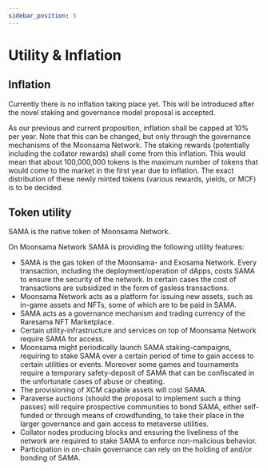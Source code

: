```yaml
---
sidebar_position: 5
---
```


# Utility & Inflation

## Inflation

Currently there is no inflation taking place yet. This will be introduced after the novel staking and governance model
proposal is accepted.

As our previous and current proposition, inflation shall be capped at 10% per year. Note that this can be changed, but
only through the governance mechanisms of the Moonsama Network. The staking rewards (potentially including the collator
rewards) shall come from this inflation. This would mean that about 100,000,000 tokens is the maximum number of tokens
that would come to the market in the first year due to inflation. The exact distribution of these newly minted tokens
(various rewards, yields, or MCF) is to be decided.

## Token utility

SAMA is the native token of Moonsama Network.

On Moonsama Network SAMA is providing the following utility features:

- SAMA is the gas token of the Moonsama- and Exosama Network. Every transaction, including the deployment/operation of
dApps, costs SAMA to ensure the security of the network. In certain cases the cost of transactions are subsidized in the
form of gasless transactions.
- Moonsama Network acts as a platform for issuing new assets, such as in-game assets and NFTs, some of which are to be
paid in SAMA.
- SAMA acts as a governance mechanism and trading currency of the Raresama NFT Marketplace.
- Certain utility-infrastructure and services on top of Moonsama Network require SAMA for access.
- Moonsama might periodically launch SAMA staking-campaigns, requiring to stake SAMA over a certain period of time to
gain access to certain utilities or events. Moreover some games and tournaments require a temporary safety-deposit of
SAMA that can be confiscated in the unfortunate cases of abuse or cheating.
- The provisioning of XCM capable assets will cost SAMA.
- Paraverse auctions (should the proposal to implement such a thing passes) will require prospective communities to bond
SAMA, either self-funded or through means of crowdfunding, to take their place in the larger governance and gain access
to metaverse utilities.
- Collator nodes producing blocks and ensuring the liveliness of the network are required to stake SAMA to enforce
non-malicious behavior.
- Participation in on-chain governance can rely on the holding of and/or bonding of SAMA.

